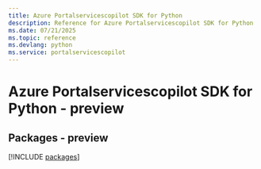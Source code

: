 ```yaml
---
title: Azure Portalservicescopilot SDK for Python
description: Reference for Azure Portalservicescopilot SDK for Python
ms.date: 07/21/2025
ms.topic: reference
ms.devlang: python
ms.service: portalservicescopilot
---
```

# Azure Portalservicescopilot SDK for Python - preview
## Packages - preview
[!INCLUDE [packages](portalservicescopilot-index.md)]
